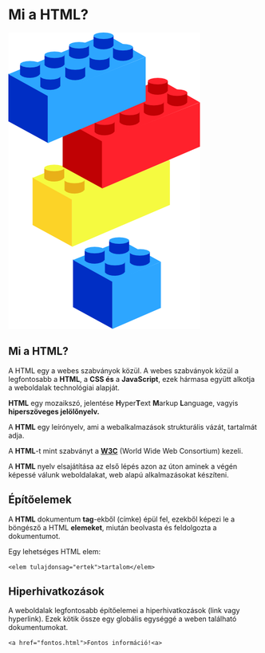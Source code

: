 # Mi a HTML?

![](../.gitbook/assets/lego-block-art-hi.png)

## Mi a HTML?

A HTML egy a webes szabványok közül. A webes szabványok közül a legfontosabb a **HTML**, a **CSS és** a **JavaScript**, ezek hármasa együtt alkotja a weboldalak technológiai alapját.

**HTML** egy mozaikszó, jelentése **H**yper**T**ext **M**arkup **L**anguage, vagyis **hiperszöveges jelölőnyelv.**

A **HTML** egy leírónyelv, ami a webalkalmazások strukturális vázát, tartalmát adja.

A **HTML**-t mint szabványt a [**W3C**](https://hu.wikipedia.org/wiki/W3C) \(World Wide Web Consortium\) kezeli.

A **HTML** nyelv elsajátítása az első lépés azon az úton aminek a végén képessé válunk weboldalakat, web alapú alkalmazásokat készíteni.

## Építőelemek

A **HTML** dokumentum **tag**-ekből \(címke\) épül fel, ezekből képezi le a böngésző a HTML **elemeket**, miután beolvasta és feldolgozta a dokumentumot. 

Egy lehetséges HTML elem:

```markup
<elem tulajdonsag="ertek">tartalom</elem>
```

## **Hiperhivatkozások**

A weboldalak legfontosabb építőelemei a hiperhivatkozások \(link vagy hyperlink\). Ezek kötik össze egy globális egységgé a weben található dokumentumokat.

```markup
<a href="fontos.html">Fontos információ!<a>
```



